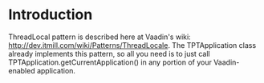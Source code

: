 # Introduction #

ThreadLocal pattern is described here at Vaadin's wiki: http://dev.itmill.com/wiki/Patterns/ThreadLocale. The TPTApplication class already implements this pattern, so all you need is to just call TPTApplication.getCurrentApplication() in any portion of your Vaadin-enabled application.

